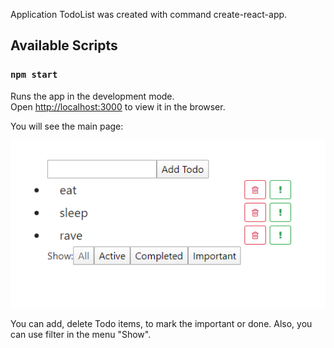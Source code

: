 Application TodoList was created with command create-react-app.

## Available Scripts

### `npm start`
Runs the app in the development mode.<br>
Open [http://localhost:3000](http://localhost:3000) to view it in the browser.

You will see the main page:

![Image alt](https://github.com/iaiw3br/TodoList-React-Redux/raw/master/image/main_image.png)

You can add, delete Todo items, to mark the important or done. Also, you can use filter in the menu "Show".
